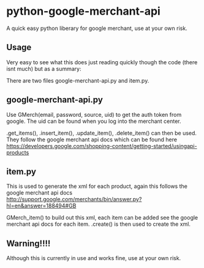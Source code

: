 python-google-merchant-api
==========================

A quick easy python liberary for google merchant, use at your own risk. 

Usage
----
Very easy to see what this does just reading quickly though the code (there isnt much) but as a summary:

There are two files google-merchant-api.py and item.py. 

google-merchant-api.py 
----
Use GMerch(email, password, source, uid) to get the auth token from google. The uid can be found when you log into the merchant center.

.get_items(), .insert_item(), .update_item(), .delete_item() can then be used. They follow the google merchant api docs which can be found here https://developers.google.com/shopping-content/getting-started/usingapi-products 

item.py
----
This is used to generate the xml for each product, again this follows the google merchant api docs http://support.google.com/merchants/bin/answer.py?hl=en&answer=188494#GB

GMerch_item() to build out this xml, each item can be added see the google merchant api docs for each item. .create() is then used to create the xml.


Warning!!!!
----
Although this is currently in use and works fine, use at your own risk.
